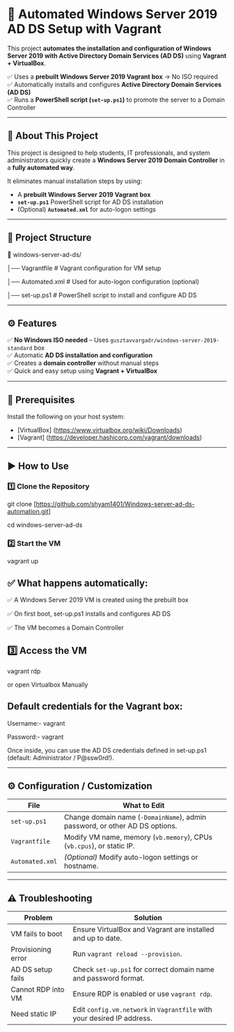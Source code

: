 # 🚀 Automated Windows Server 2019 AD DS Setup with Vagrant

This project **automates the installation and configuration of Windows Server 2019 with Active Directory Domain Services (AD DS)** using **Vagrant + VirtualBox**.

✅ Uses a **prebuilt Windows Server 2019 Vagrant box** → No ISO required  
✅ Automatically installs and configures **Active Directory Domain Services (AD DS)**  
✅ Runs a **PowerShell script (`set-up.ps1`)** to promote the server to a Domain Controller  

---

## 📖 About This Project
This project is designed to help students, IT professionals, and system administrators quickly create a **Windows Server 2019 Domain Controller** in a **fully automated way**.  

It eliminates manual installation steps by using:  
- A **prebuilt Windows Server 2019 Vagrant box**  
- **`set-up.ps1`** PowerShell script for AD DS installation  
- (Optional) **`Automated.xml`** for auto-logon settings  

---

## 📂 Project Structure


📁 windows-server-ad-ds/

│── Vagrantfile         # Vagrant configuration for VM setup


│── Automated.xml       # Used for auto-logon configuration (optional)


│── set-up.ps1          # PowerShell script to install and configure AD DS



---

## ⚙️ Features
✅ **No Windows ISO needed** – Uses `gusztavvargadr/windows-server-2019-standard` box  
✅ Automatic **AD DS installation and configuration**  
✅ Creates a **domain controller** without manual steps  
✅ Quick and easy setup using **Vagrant + VirtualBox**

---

## 🔧 Prerequisites
Install the following on your host system:

- [VirtualBox] (https://www.virtualbox.org/wiki/Downloads) 
- [Vagrant] (https://developer.hashicorp.com/vagrant/downloads)  

---

## ▶️ How to Use

### 1️⃣ Clone the Repository
git clone [https://github.com/shyam1401/Windows-server-ad-ds-automation.git]

cd windows-server-ad-ds

### 2️⃣ Start the VM
vagrant up

## ✅ What happens automatically:
✅ A Windows Server 2019 VM is created using the prebuilt box 

✅ On first boot, set-up.ps1 installs and configures AD DS  

✅ The VM becomes a Domain Controller  

## 3️⃣ Access the VM
vagrant rdp

or open Virtualbox Manually

## Default credentials for the Vagrant box:
Username:-  vagrant

Password:-  vagrant


Once inside, you can use the AD DS credentials defined in set-up.ps1 (default: Administrator / P@ssw0rd!).

---

## ⚙ Configuration / Customization

| File            | What to Edit                                                                 |
|-----------------|------------------------------------------------------------------------------|
| `set-up.ps1`    | Change domain name (`-DomainName`), admin password, or other AD DS options. |
| `Vagrantfile`   | Modify VM name, memory (`vb.memory`), CPUs (`vb.cpus`), or static IP.        |
| `Automated.xml` | *(Optional)* Modify auto-logon settings or hostname.                         |

---

## ⚠ Troubleshooting

| Problem              | Solution                                                                 |
|----------------------|--------------------------------------------------------------------------|
| VM fails to boot      | Ensure VirtualBox and Vagrant are installed and up to date.             |
| Provisioning error    | Run `vagrant reload --provision`.                                       |
| AD DS setup fails     | Check `set-up.ps1` for correct domain name and password format.         |
| Cannot RDP into VM    | Ensure RDP is enabled or use `vagrant rdp`.                             |
| Need static IP        | Edit `config.vm.network` in `Vagrantfile` with your desired IP address. |




